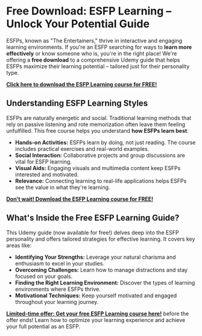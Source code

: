 # Free Download: ESFP Learning – Unlock Your Potential Guide

ESFPs, known as "The Entertainers," thrive in interactive and engaging learning environments. If you're an ESFP searching for ways to **learn more effectively** or know someone who is, you're in the right place! We're offering a **free download** to a comprehensive Udemy guide that helps ESFPs maximize their learning potential – tailored just for their personality type.

[**Click here to download the ESFP Learning course for FREE!**](https://udemywork.com/esfp-learning)

## Understanding ESFP Learning Styles

ESFPs are naturally energetic and social. Traditional learning methods that rely on passive listening and rote memorization often leave them feeling unfulfilled. This free course helps you understand **how ESFPs learn best**:

*   **Hands-on Activities:** ESFPs learn by doing, not just reading. The course includes practical exercises and real-world examples.
*   **Social Interaction:** Collaborative projects and group discussions are vital for ESFP learning.
*   **Visual Aids:** Engaging visuals and multimedia content keep ESFPs interested and motivated.
*   **Relevance:** Connecting learning to real-life applications helps ESFPs see the value in what they're learning.

[**Don't wait! Download the ESFP Learning course for FREE!**](https://udemywork.com/esfp-learning)

## What's Inside the Free ESFP Learning Guide?

This Udemy guide (now available for free!) delves deep into the ESFP personality and offers tailored strategies for effective learning. It covers key areas like:

*   **Identifying Your Strengths:** Leverage your natural charisma and enthusiasm to excel in your studies.
*   **Overcoming Challenges:** Learn how to manage distractions and stay focused on your goals.
*   **Finding the Right Learning Environment:** Discover the types of learning environments where ESFPs thrive.
*   **Motivational Techniques:** Keep yourself motivated and engaged throughout your learning journey.

**[Limited-time offer: Get your free ESFP Learning course here!](https://udemywork.com/esfp-learning)** before the offer ends! Learn how to optimize your learning experience and achieve your full potential as an ESFP.
